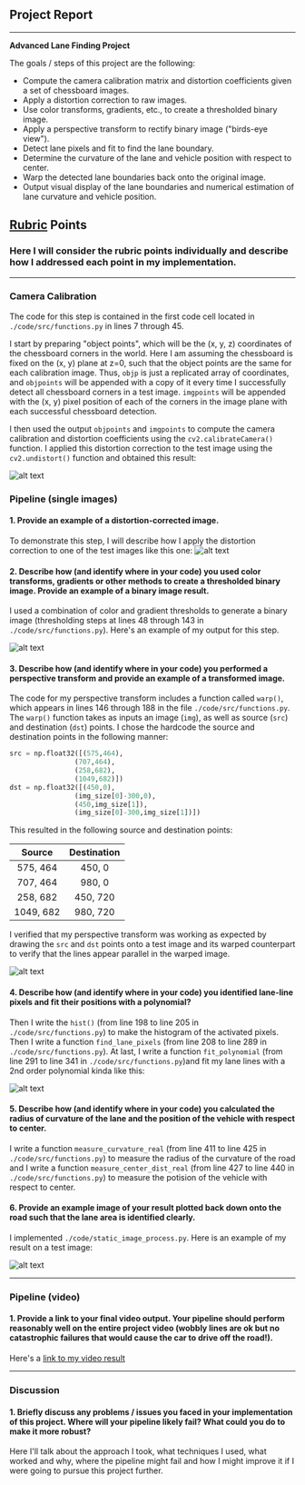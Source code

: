 ## Project Report
---

**Advanced Lane Finding Project**

The goals / steps of this project are the following:

* Compute the camera calibration matrix and distortion coefficients given a set of chessboard images.
* Apply a distortion correction to raw images.
* Use color transforms, gradients, etc., to create a thresholded binary image.
* Apply a perspective transform to rectify binary image ("birds-eye view").
* Detect lane pixels and fit to find the lane boundary.
* Determine the curvature of the lane and vehicle position with respect to center.
* Warp the detected lane boundaries back onto the original image.
* Output visual display of the lane boundaries and numerical estimation of lane curvature and vehicle position.

[//]: # (Image References)

[image1]: ./undistorted_test_images/undistorted_test1.jpg "Undistorted"
[image2]: ./undistorted_test_images/example.jpg "Road Transformed"
[image3]: ./threshold_binary_images/combined_thresholds.jpg "Binary Example"
[image4]: ./perpective_transform_images/warped_images.jpg "Warp Example"
[image5]: ./laneline_detection_and_fit/lane_detection_and_fit2.jpg "Fit Visual"
[image6]: ./unwarped_img_with_data/unwarped_image_with_data.jpg "Output"
[video1]: ./test_videos_output/solidWhiteRight2.mp4 "Video"

## [Rubric](https://review.udacity.com/#!/rubrics/571/view) Points

### Here I will consider the rubric points individually and describe how I addressed each point in my implementation.  

---

### Camera Calibration

The code for this step is contained in the first code cell located in `./code/src/functions.py` in lines 7 through 45.

I start by preparing "object points", which will be the (x, y, z) coordinates of the chessboard corners in the world. Here I am assuming the chessboard is fixed on the (x, y) plane at z=0, such that the object points are the same for each calibration image.  Thus, `objp` is just a replicated array of coordinates, and `objpoints` will be appended with a copy of it every time I successfully detect all chessboard corners in a test image.  `imgpoints` will be appended with the (x, y) pixel position of each of the corners in the image plane with each successful chessboard detection.  

I then used the output `objpoints` and `imgpoints` to compute the camera calibration and distortion coefficients using the `cv2.calibrateCamera()` function.  I applied this distortion correction to the test image using the `cv2.undistort()` function and obtained this result: 

![alt text][image1]

### Pipeline (single images)

#### 1. Provide an example of a distortion-corrected image.

To demonstrate this step, I will describe how I apply the distortion correction to one of the test images like this one:
![alt text][image2]

#### 2. Describe how (and identify where in your code) you used color transforms, gradients or other methods to create a thresholded binary image.  Provide an example of a binary image result.

I used a combination of color and gradient thresholds to generate a binary image (thresholding steps at lines 48 through 143 in `./code/src/functions.py`).  Here's an example of my output for this step.  

![alt text][image3]

#### 3. Describe how (and identify where in your code) you performed a perspective transform and provide an example of a transformed image.

The code for my perspective transform includes a function called `warp()`, which appears in lines 146 through 188 in the file `./code/src/functions.py`.  The `warp()` function takes as inputs an image (`img`), as well as source (`src`) and destination (`dst`) points.  I chose the hardcode the source and destination points in the following manner:

```python
src = np.float32([(575,464),
                (707,464), 
                (258,682), 
                (1049,682)])
dst = np.float32([(450,0),
                (img_size[0]-300,0),
                (450,img_size[1]),
                (img_size[0]-300,img_size[1])])
```

This resulted in the following source and destination points:

| Source        | Destination   | 
|:-------------:|:-------------:| 
| 575, 464      | 450, 0        | 
| 707, 464      | 980, 0        |
| 258, 682      | 450, 720      |
| 1049, 682     | 980, 720      |

I verified that my perspective transform was working as expected by drawing the `src` and `dst` points onto a test image and its warped counterpart to verify that the lines appear parallel in the warped image.

![alt text][image4]

#### 4. Describe how (and identify where in your code) you identified lane-line pixels and fit their positions with a polynomial?

Then I write the `hist()` (from line 198 to line 205 in `./code/src/functions.py`) to make the histogram of the activated pixels. Then I write a function `find_lane_pixels` (from line 208 to line 289 in `./code/src/functions.py`). At last, I write a function `fit_polynomial` (from line 291 to line 341 in `./code/src/functions.py`)and fit my lane lines with a 2nd order polynomial kinda like this:

![alt text][image5]

#### 5. Describe how (and identify where in your code) you calculated the radius of curvature of the lane and the position of the vehicle with respect to center.

I write a function `measure_curvature_real` (from line 411 to line 425 in `./code/src/functions.py`) to measure the radius of the curvature of the road and I write a function `measure_center_dist_real` (from line 427 to line 440 in `./code/src/functions.py`) to measure the potision of the vehicle with respect to center.

#### 6. Provide an example image of your result plotted back down onto the road such that the lane area is identified clearly.

I implemented `./code/static_image_process.py`.  Here is an example of my result on a test image:

![alt text][image6]

---

### Pipeline (video)

#### 1. Provide a link to your final video output.  Your pipeline should perform reasonably well on the entire project video (wobbly lines are ok but no catastrophic failures that would cause the car to drive off the road!).

Here's a [link to my video result](https://github.com/Roger-Mei/CarND-Advanced-Lane-Lines/blob/master/test_videos_output/solidWhiteRight2.mp4)

---

### Discussion

#### 1. Briefly discuss any problems / issues you faced in your implementation of this project.  Where will your pipeline likely fail?  What could you do to make it more robust?

Here I'll talk about the approach I took, what techniques I used, what worked and why, where the pipeline might fail and how I might improve it if I were going to pursue this project further.  
